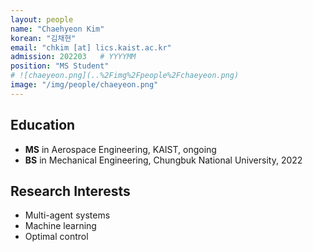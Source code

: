 ```yaml
---
layout: people
name: "Chaehyeon Kim"
korean: "김채현"
email: "chkim [at] lics.kaist.ac.kr"
admission: 202203   # YYYYMM
position: "MS Student"
# ![chaeyeon.png](..%2Fimg%2Fpeople%2Fchaeyeon.png)
image: "/img/people/chaeyeon.png"
---
```


## Education

- **MS** in Aerospace Engineering, KAIST, ongoing
- **BS** in Mechanical Engineering, Chungbuk National University, 2022

## Research Interests

- Multi-agent systems
- Machine learning
- Optimal control